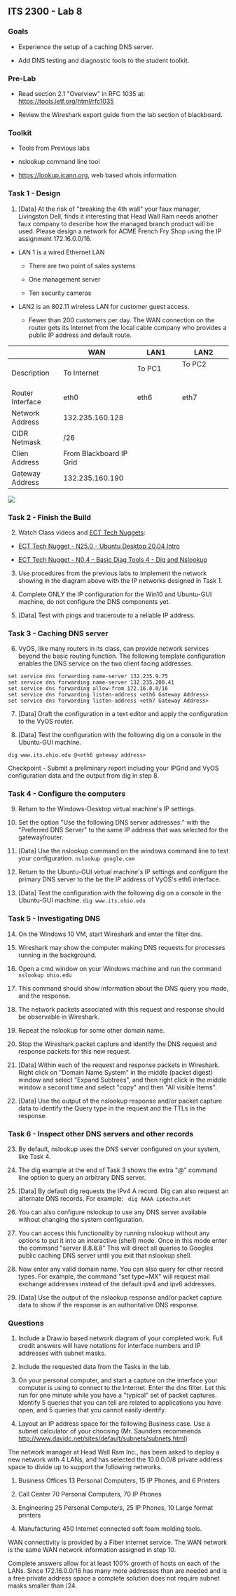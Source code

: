 ## ITS 2300 - Lab 8
### Goals 

-   Experience the setup of a caching DNS server.

-   Add DNS testing and diagnostic tools to the student toolkit.

### Pre-Lab

-   Read section 2.1 "Overview" in RFC 1035 at: <https://tools.ietf.org/html/rfc1035>

-   Review the Wireshark export guide from the lab section of blackboard.

### Toolkit

-   Tools from Previous labs

-   nslookup command line tool

-   <https://lookup.icann.org>, web based whois information

### Task 1 - Design 

1.  [Data] At the risk of "breaking the 4th wall" your faux manager, Livingston Dell, finds it interesting that Head Wall Ram needs another faux company to describe how the managed branch product will be used. Please design a network for ACME French Fry Shop using the IP assignment 172.16.0.0/16.

-   LAN 1 is a wired Ethernet LAN

    -   There are two point of sales systems

    -   One management server

    -   Ten security cameras

-   LAN2 is an 802.11 wireless LAN for customer guest access.

    -   Fewer than 200 customers per day. The WAN connection on the router gets its Internet from the local cable company who provides a public IP address and default route.

|                   |**WAN**            |**LAN1**           |**LAN2**
|--                         |--                 |--                 |--
|Description                |To Internet        |To PC1&nbsp; &nbsp; &nbsp; &nbsp; &nbsp; &nbsp; &nbsp; &nbsp; &nbsp; &nbsp; &nbsp; &nbsp; &nbsp; &nbsp;             |To PC2&nbsp; &nbsp; &nbsp; &nbsp; &nbsp; &nbsp; &nbsp; &nbsp; &nbsp; &nbsp; &nbsp; &nbsp; &nbsp; &nbsp; &nbsp; &nbsp; &nbsp; &nbsp;
|Router Interface           |eth0               |eth6               |eth7
|Network Address            |132.235.160.128    |                   |
|CIDR Netmask               |/26                |                   |
|Clien Address              | From Blackboard IP Grid|              |
|Gateway Address            |132.235.160.190    |                   |

![](lab8-1.png)

### Task 2 - Finish the Build 

2.  Watch Class videos and [ECT Tech Nuggets](https://www.youtube.com/playlist?list=PLEA5GnkCPRTlvN_eyR99jOSsBCaV6khRS):

-   [ECT Tech Nugget - N25.0 - Ubuntu Desktop 20.04 Intro](https://www.youtube.com/watch?v=X4bfK24sbzM&list=PLEA5GnkCPRTlvN_eyR99jOSsBCaV6khRS&index=34)

-   [ECT Tech Nugget - N0.4 - Basic Diag Tools 4 - Dig and Nslookup](https://www.youtube.com/watch?v=gD-Tk1Bk7x0&list=PLEA5GnkCPRTlvN_eyR99jOSsBCaV6khRS&index=4)

3.  Use procedures from the previous labs to implement the network showing in the diagram above with the IP networks designed in Task 1.

4.  Complete ONLY the IP configuration for the Win10 and Ubuntu-GUI machine, do not configure the DNS components yet.

5.  [Data] Test with pings and traceroute to a reliable IP address.

### Task 3 - Caching DNS server

6.  VyOS, like many routers in its class, can provide network services beyond the basic routing function. The following template configuration enables the DNS service on the two client facing addresses.
```
set service dns forwarding name-server 132.235.9.75
set service dns forwarding name-server 132.235.200.41
set service dns forwarding allow-from 172.16.0.0/16
set service dns forwarding listen-address <eth6 Gateway Address>
set service dns forwarding listen-address <eth7 Gateway Address>
```

7.  [Data] Draft the configuration in a text editor and apply the configuration to the VyOS router.

8.  [Data] Test the configuration with the following dig on a console in the Ubuntu-GUI machine.

`dig www.its.ohio.edu @<eth6 gateway address>`

Checkpoint - Submit a preliminary report including your IPGrid and VyOS configuration data and the output from dig in step 8.

### Task 4 - Configure the computers

9.  Return to the Windows-Desktop virtual machine's IP settings.

10. Set the option "Use the following DNS server addresses:" with the "Preferred DNS Server" to the same IP address that was selected for the gateway/router.

11. [Data] Use the nslookup command on the windows command line to test your configuration.
`nslookup google.com`

12. Return to the Ubuntu-GUI virtual machine's IP settings and configure the primary DNS server to the be the IP address of VyOS's eth6 interface.

13. [Data] Test the configuration with the following dig on a console in the Ubuntu-GUI machine.
``dig www.its.ohio.edu``

### Task 5 - Investigating DNS

14. On the Windows 10 VM, start Wireshark and enter the filter dns.

15. Wireshark may show the computer making DNS requests for processes running in the background.

16. Open a cmd window on your Windows machine and run the command
    ``nslookup ohio.edu``

17. This command should show information about the DNS query you made, and the response.

18. The network packets associated with this request and response should be observable in Wireshark.

19. Repeat the nslookup for some other domain name.

20. Stop the Wireshark packet capture and identify the DNS request and response packets for this new request.

21. [Data] Within each of the request and response packets in Wireshark. Right click on "Domain Name System" in the middle (packet digest) window and select "Expand Subtrees", and then right click in
the middle window a second time and select "copy" and then "All visible Items".

22. [Data] Use the output of the nslookup response and/or packet capture data to identify the Query type in the request and the TTLs in the response.

### Task 6 - Inspect other DNS servers and other records

23. By default, nslookup uses the DNS server configured on your system, like Task 4.

24. The dig example at the end of Task 3 shows the extra "@" command line option to query an arbitrary DNS server.

25. [Data] By default dig requests the IPv4 A record. Dig can also request an alternate DNS records. For example:
`` dig AAAA ip6echo.net``

26. You can also configure nslookup to use any DNS server available without changing the system configuration.

27. You can access this functionality by running nslookup without any options to put it into an interactive (shell) mode. Once in this mode enter the command "server 8.8.8.8" This will direct all queries to Googles public caching DNS server until you exit that nslookup shell.

28. Now enter any valid domain name. You can also query for other record types. For example, the command "set type=MX" will request mail exchange addresses instead of the default ipv4 and ipv6 addresses.

29. [Data] Use the output of the nslookup response and/or packet capture data to show if the response is an authoritative DNS response.

### Questions

1.  Include a Draw.io based network diagram of your completed work. Full credit answers will have notations for interface numbers and IP addresses with subnet masks.

2.  Include the requested data from the Tasks in the lab.

3.  On your personal computer, and start a capture on the interface your computer is using to connect to the Internet. Enter the dns filter. Let this run for one minute while you have a "typical" set of packet captures. Identify 5 queries that you can tell are related to applications you have open, and 5 queries that you cannot easily identify.

4.  Layout an IP address space for the following Business case. Use a subnet calculator of your choosing (Mr. Saunders recommends <http://www.davidc.net/sites/default/subnets/subnets.html>)

The network manager at Head Wall Ram Inc., has been asked to deploy a new network with 4 LANs, and has selected the 10.0.0.0/8 private address space to divide up to support the following networks.

1)  Business Offices 13 Personal Computers, 15 IP Phones, and 6 Printers

2)  Call Center 70 Personal Computers, 70 IP Phones

3)  Engineering 25 Personal Computers, 25 IP Phones, 10 Large format printers

4)  Manufacturing 450 Internet connected soft foam molding tools.

WAN connectivity is provided by a Fiber internet service. The WAN network is the same WAN network information assigned in step 10.

Complete answers allow for at least 100% growth of hosts on each of the LANs. Since 172.16.0.0/16 has many more addresses than are needed and is a free private address space a complete solution does not require subnet masks smaller than /24.
